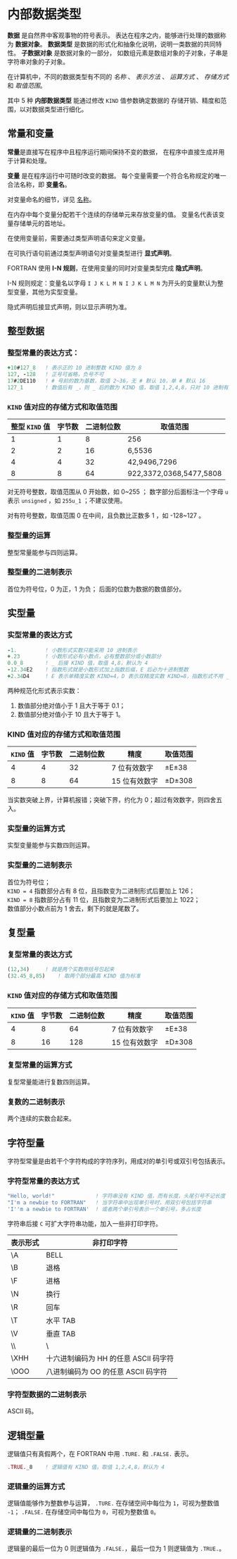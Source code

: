 
# 内部数据类型

**数据** 是自然界中客观事物的符号表示。
表达在程序之内，能够进行处理的数据称为 **数据对象**。
**数据类型** 是数据的形式化和抽象化说明，说明一类数据的共同特性。
**子数据对象** 是数据对象的一部分，
如数组元素是数组对象的子对象，子串是字符串对象的子对象。

在计算机中，不同的数据类型有不同的
*名称* 、 *表示方法* 、 *运算方式* 、 *存储方式* 和 *取值范围*。

其中 5 种 **内部数据类型** 能通过修改 `KIND` 值参数确定数据的
存储开销、精度和范围，以对数据类型进行细化。

## 常量和变量

**常量**是直接写在程序中且程序运行期间保持不变的数据，
在程序中直接生成并用于计算和处理。

**变量** 是在程序运行中可随时改变的数据。
每个变量需要一个符合名称规定的唯一合法名称，即 **变量名**。

对变量命名的细节，详见 [名称](./名称与字符.md)。

在内存中每个变量分配若干个连续的存储单元来存放变量的值。
变量名代表该变量存储单元的首地址。

在使用变量前，需要通过类型声明语句来定义变量。

在可执行语句前通过类型声明语句对变量类型进行 **显式声明**。

FORTRAN 使用 **I-N 规则**，在使用变量的同时对变量类型完成 **隐式声明**。

I-N 规则规定：变量名以字母 `I J K L M N I J K L M N`
为开头的变量默认为整型变量，其他为实型变量。

隐式声明后接显式声明，则以显示声明为准。

## 整型数据

### 整型常量的表达方式：

```fortran
+10#127_8   ! 表示正的 10 进制整数 KIND 值为 8
127, -128   ! 正号可省略，负号不可
17#2DE110   ! # 号前的数为基数，取值 2~36，无 # 默认 10，单 # 默认 16
127_1       ! 数值后有 _，则 _ 后的数为 KIND 值，取值 1,2,4,8，只对 10 进制有效
```

### `KIND` 值对应的存储方式和取值范围

| 整型 `KIND` 值 | 字节数 | 二进制位数 | 取值范围                |
| -------------- | ------ | ---------- | ----------------------- |
| 1              | 1      | 8          | 256                     |
| 2              | 2      | 16         | 6,5536                  |
| 4              | 4      | 32         | 42,9496,7296            |
| 8              | 8      | 64         | 922,3372,0368,5477,5808 |

对无符号整数，取值范围从 0 开始数，如 0~255 ；
数字部分后面标注一个字母 `u` 表示 `unsigned` ，如 `255u_1` ；不建议使用。

对有符号整数，取值范围 0 在中间，且负数比正数多 1 ，如 -128~127 。

### 整型量的运算

整型常量能参与四则运算。

### 整型量的二进制表示

首位为符号位，0 为正，1 为负；
后面的位数为数据的数值部分。

## 实型量

### 实型常量的表达方式

``` fortran
-1.         ! 小数形式实数只能采用 10 进制表示
+.23        ! 小数形式必有小数点，必有整数部分或小数部分
0.0_8       ! _ 后接 KIND 值，取值 4,8，默认为 4
-12.34E2    ! 指数形式就是小数形式加上指数后缀，E 后必为十进制整数
+2.34D4     ! E 表示单精度实数 KIND=4，D 表示双精度实数 KIND=8，指数形式不用 _
```

两种规范化形式表示实数：
1. 数值部分绝对值小于 1 且大于等于 0.1；
2. 数值部分绝对值小于 10 且大于等于 1。

### KIND 值对应的存储方式和取值范围

| `KIND` 值 | 字节数 | 二进制位数 | 精度 | 取值范围 |
| --------- | ------ | ---------- | ---- | -------- |
| 4         | 4     | 32        | 7 位有效数字  | ±E±38  |
| 8         | 8     | 64        | 15 位有效数字 | ±D±308 |

当实数突破上界，计算机报错；突破下界，约化为 0；超过有效数字，则四舍五入。

### 实型量的运算方式

实型变量能参与实数四则运算。

### 实型量的二进制表示

首位为符号位；  
`KIND = 4` 指数部分占有 8 位，且指数变为二进制形式后要加上 126；  
`KIND = 8` 指数部分占有 11 位，且指数变为二进制形式后要加上 1022；  
数值部分小数点前为 1 舍去，剩下的就是尾数了。

## 复型量

### 复型常量的表达方式

```fortran
(12,34)     ! 就是两个实数用括号包起来
(32.45_8,85)    ! 取两个部分最高 KIND 值为标准
```

### `KIND` 值对应的存储方式和取值范围

| `KIND` 值 | 字节数 | 二进制位数 | 精度            | 取值范围  |
| --------- | ------ | ---------- | ----            | --------  |
| 4         | 8      | 64         | 7 位有效数字    | ±E±38     |
| 8         | 16     | 128        | 15 位有效数字   | ±D±308    |

### 复型常量的运算方式

复型常量能进行复数四则运算。

### 复数的二进制表示

两个连续的实数合起来。

## 字符型量

字符型常量是由若干个字符构成的字符序列，用成对的单引号或双引号包括表示。

### 字符型常量的表达方式

```fortran
"Hello, world!"             ! 字符串没有 KIND 值，而有长度，头尾引号不记长度
"I'm a newbie to FORTRAN"   ! 当字符串中出现单引号时，用双引号包括字符串
'I''m a newbie to FORTRAN'  ! 或者两个单引号表示一个单引号，多占长度
```

字符串后接 `C` 可扩大字符串功能，加入一些非打印字符。

| 表示形式 | 非打印字符                            |
| -------- | ------------------------------------- |
| \A       | BELL                                  |
| \B       | 退格                                  |
| \F       | 进格                                  |
| \N       | 换行                                  |
| \R       | 回车                                  |
| \T       | 水平 TAB                              |
| \V       | 垂直 TAB                              |
| \\\      | \                                     |
| \XHH     | 十六进制编码为 HH 的任意 ASCII 码字符 |
| \OOO     | 八进制编码为 OO 的任意 ASCII 码字符   |

### 字符型数据的二进制表示

ASCII 码。

## 逻辑型量

逻辑值只有真假两个，在 FORTRAN 中用 `.TURE.` 和 `.FALSE.` 表示。

```fortran
.TRUE._8    ! 逻辑值有 KIND 值，取值 1,2,4,8，默认为 4
```

### 逻辑量的运算方式

逻辑值能够作为整数参与运算，
`.TURE.` 在存储空间中每位为 `1`，可视为整数值 `-1`；
`.FALSE.` 在存储空间中每位为 `0`，可视为整数值 `0`。

[comment]: # (在gfortran中不适用)

### 逻辑量的二进制表示

逻辑量的最后一位为 0 则逻辑值为 `.FALSE.`，最后一位为 1 则逻辑值为 `.TRUE.`。
